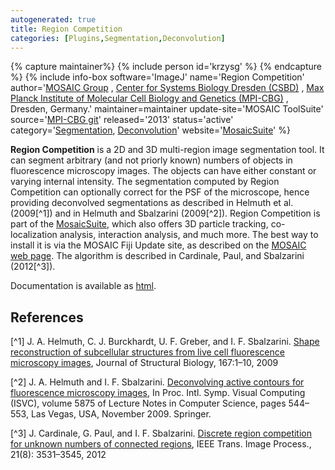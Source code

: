 ```yaml
---
autogenerated: true
title: Region Competition
categories: [Plugins,Segmentation,Deconvolution]
---
```



{% capture maintainer%}
{% include person id='krzysg' %}
{% endcapture %}
{% include info-box software='ImageJ' name='Region Competition' author='[MOSAIC Group](http://mosaic.mpi-cbg.de/) , [Center for Systems Biology Dresden (CSBD)](http://www.mpg-sysbio.de) , [Max Planck Institute of Molecular Cell Biology and Genetics (MPI-CBG)](http://www.mpi-cbg.de/research/research-groups/ivo-sbalzarini.html) , Dresden, Germany.' maintainer=maintainer update-site='MOSAIC ToolSuite' source='[MPI-CBG git](https://git.mpi-cbg.de/mosaic/MosaicSuite)' released='2013' status='active' category='[Segmentation](Category_Segmentation), [Deconvolution](Category_Deconvolution)' website='[MosaicSuite](http://mosaic.mpi-cbg.de/?q=downloads/imageJ)' %}

**Region Competition** is a 2D and 3D multi-region image segmentation tool. It can segment arbitrary (and not priorly known) numbers of objects in fluorescence microscopy images. The objects can have either constant or varying internal intensity. The segmentation computed by Region Competition can optionally correct for the PSF of the microscope, hence providing deconvolved segmentations as described in Helmuth et al. (2009[^1]) and in Helmuth and Sbalzarini (2009[^2]). Region Competition is part of the [MosaicSuite](http://mosaic.mpi-cbg.de/?q=downloads/imageJ), which also offers 3D particle tracking, co-localization analysis, interaction analysis, and much more. The best way to install it is via the MOSAIC Fiji Update site, as described on the [MOSAIC web page](http://mosaic.mpi-cbg.de/?q=downloads/imageJ). The algorithm is described in Cardinale, Paul, and Sbalzarini (2012[^3]).

Documentation is available as [html](http://mosaic.mpi-cbg.de/MosaicToolboxSuite/Region_Competition.html).

## References

[^1] J. A. Helmuth, C. J. Burckhardt, U. F. Greber, and I. F. Sbalzarini. [Shape reconstruction of subcellular structures from live cell fluorescence microscopy images](http://dx.doi.org/10.1016/j.jsb.2009.03.017), Journal of Structural Biology, 167:1–10, 2009

[^2] J. A. Helmuth and I. F. Sbalzarini. [Deconvolving active contours for fluorescence microscopy images](http://mosaic.mpi-cbg.de/docs/Helmuth2009a.pdf), In Proc. Intl. Symp. Visual Computing (ISVC), volume 5875 of Lecture Notes in Computer Science, pages 544–553, Las Vegas, USA, November 2009. Springer.

[^3] J. Cardinale, G. Paul, and I. F. Sbalzarini. [Discrete region competition for unknown numbers of connected regions](http://dx.doi.org/10.1109/TIP.2012.2192129), IEEE Trans. Image Process., 21(8): 3531–3545, 2012
